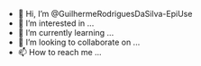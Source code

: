 - 👋 Hi, I’m @GuilhermeRodriguesDaSilva-EpiUse
- 👀 I’m interested in ...
- 🌱 I’m currently learning ...
- 💞️ I’m looking to collaborate on ...
- 📫 How to reach me ...

<!---
GuilhermeRodriguesDaSilva-EpiUse/GuilhermeRodriguesDaSilva-EpiUse is a ✨ special ✨ repository because its `README.md` (this file) appears on your GitHub profile.
You can click the Preview link to take a look at your changes.
--->
